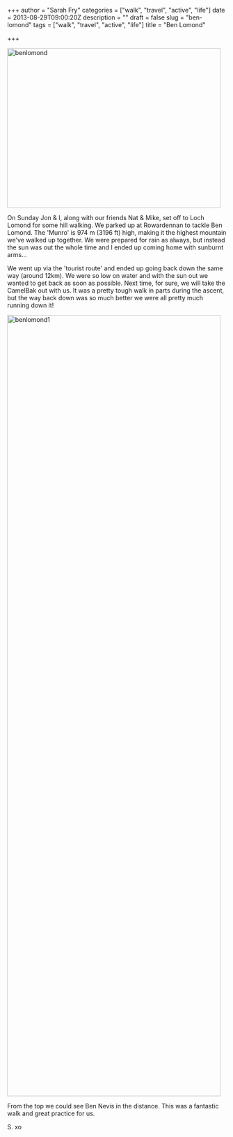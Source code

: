 +++
author = "Sarah Fry"
categories = ["walk", "travel", "active", "life"]
date = 2013-08-29T09:00:20Z
description = ""
draft = false
slug = "ben-lomond"
tags = ["walk", "travel", "active", "life"]
title = "Ben Lomond"

+++


<a href="https://yayfryday.com/images/2013/08/benlomond.jpg"><img class="alignnone size-full wp-image-1941" alt="benlomond" src="https://yayfryday.com/images/2013/08/benlomond.jpg" width="490" height="367" /></a>

On Sunday Jon &amp; I, along with our friends Nat &amp; Mike, set off to Loch Lomond for some hill walking. We parked up at Rowardennan to tackle Ben Lomond. The 'Munro' is 974 m (3196 ft) high, making it the highest mountain we've walked up together. We were prepared for rain as always, but instead the sun was out the whole time and I ended up coming home with sunburnt arms...

We went up via the 'tourist route' and ended up going back down the same way (around 12km). We were so low on water and with the sun out we wanted to get back as soon as possible. Next time, for sure, we will take the CamelBak out with us. It was a pretty tough walk in parts during the ascent, but the way back down was so much better we were all pretty much running down it!

<a href="https://yayfryday.com/images/2013/08/benlomond1.jpg"><img class="alignnone size-full wp-image-1942" alt="benlomond1" src="https://yayfryday.com/images/2013/08/benlomond1.jpg" width="490" height="1794" /></a>

From the top we could see Ben Nevis in the distance. This was a fantastic walk and great practice for us.

S. xo

